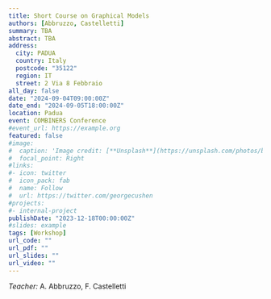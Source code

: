 ```yaml
---
title: Short Course on Graphical Models 
authors: [Abbruzzo, Castelletti]
summary: TBA
abstract: TBA
address:
  city: PADUA
  country: Italy
  postcode: "35122"
  region: IT
  street: 2 Via 8 Febbraio
all_day: false
date: "2024-09-04T09:00:00Z"
date_end: "2024-09-05T18:00:00Z"
location: Padua
event: COMBINERS Conference
#event_url: https://example.org
featured: false
#image:
#  caption: 'Image credit: [**Unsplash**](https://unsplash.com/photos/bzdhc5b3Bxs)'
#  focal_point: Right
#links:
#- icon: twitter
#  icon_pack: fab
#  name: Follow
#  url: https://twitter.com/georgecushen
#projects:
#- internal-project
publishDate: "2023-12-18T00:00:00Z"
#slides: example
tags: [Workshop]
url_code: ""
url_pdf: ""
url_slides: ""
url_video: ""
---
```


*Teacher:* A. Abbruzzo, F. Castelletti 
